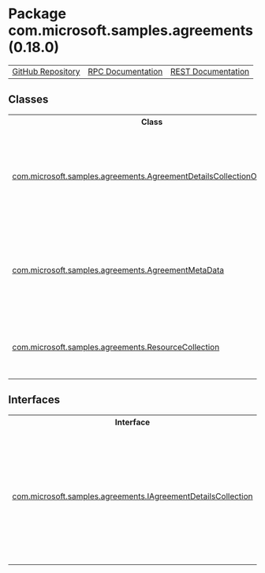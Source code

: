 # Package com.microsoft.samples.agreements (0.18.0)
<table>
   <tr>
     <td><a href="https://github.com/googleapis/google-cloud-java/tree/main/java-apikeys/google-cloud-apikeys/src/main/java/com/microsoft/samples/agreements">GitHub Repository</a></td>
     <td><a href="https://cloud.google.com/api-keys/docs/reference/rpc">RPC Documentation</a></td>
     <td><a href="https://cloud.google.com/api-keys/docs/reference/rest">REST Documentation</a></td>
   </tr>
 </table>

## Classes
<table>
   <tr>
     <th>
Class</th>
     <th>
Description</th>
<tr>
<td><a href="https://cloud.google.com/java/docs/reference/google-cloud-apikeys/latest/com.microsoft.samples.agreements.AgreementDetailsCollectionOperations">com.microsoft.samples.agreements.AgreementDetailsCollectionOperations</a></td>
<td>

<strong>Deprecated.</strong> <em>Use <xref uid="AgreementMetaData" data-throw-if-not-resolved="false">AgreementMetaData</xref> instead.</em>

Agreement details collection operations implementation class.</td>
   </tr>
<tr>
<td><a href="https://cloud.google.com/java/docs/reference/google-cloud-apikeys/latest/com.microsoft.samples.agreements.AgreementMetaData">com.microsoft.samples.agreements.AgreementMetaData</a></td>
<td>
The AgreementMetaData provides metadata about the agreement type that partner can provide
 confirmation of customer acceptance.</td>
   </tr>
<tr>
<td><a href="https://cloud.google.com/java/docs/reference/google-cloud-apikeys/latest/com.microsoft.samples.agreements.ResourceCollection">com.microsoft.samples.agreements.ResourceCollection</a></td>
<td>
Contains a collection of resources with JSON properties to represent the output Type of objects
 in collection</td>
   </tr>
 </table>

## Interfaces
<table>
   <tr>
     <th>
Interface</th>
     <th>
Description</th>
<tr>
<td><a href="https://cloud.google.com/java/docs/reference/google-cloud-apikeys/latest/com.microsoft.samples.agreements.IAgreementDetailsCollection">com.microsoft.samples.agreements.IAgreementDetailsCollection</a></td>
<td>

<strong>Deprecated.</strong> <em>This one is deprecated :(</em>

Encapsulates the operations on the agreement metadata collection.</td>
   </tr>
 </table>

